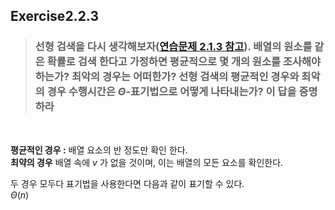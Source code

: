 ## Exercise2.2.3

> ### 선형 검색을 다시 생각해보자([연습문제 2.1.3 참고](https://github.com/KimKkochu/Learn_Algorithm/blob/main/Chapter02/Section1/2.1.3.md)). 배열의 원소를 같은 확률로 검색 한다고 가정하면 평균적으로 몇 개의 원소를 조사해야 하는가? 최악의 경우는 어떠한가? 선형 검색의 평균적인 경우와 최악의 경우 수행시간은 $\Theta$-표기법으로 어떻게 나타내는가? 이 답을 증명하라
<br>

**평균적인 경우 :** 배열 요소의 반 정도만 확인 한다.  
**최약의 경우** 배열 속에 $v$ 가 없을 것이며, 이는 배열의 모든 요소를 확인한다.
<br>

두 경우 모두다 표기법을 사용한다면 다음과 같이 표기할 수 있다.  
$\Theta(n)$